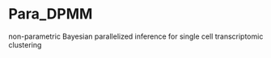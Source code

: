 # Para_DPMM
non-parametric Bayesian parallelized inference for single cell transcriptomic clustering
